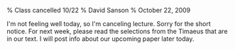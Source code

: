 % Class cancelled 10/22
% David Sanson
% October 22, 2009

I'm not feeling well today, so I'm canceling lecture. Sorry for the short notice. For next week, please read the selections from the Timaeus that are in our text. I will post info about our upcoming paper later today.

 

